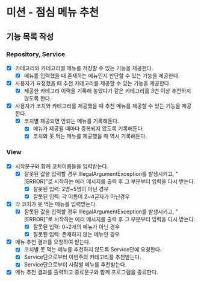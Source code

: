 # 미션 - 점심 메뉴 추천

## 기능 목록 작성
### Repository, Service
- [x] 카테고리와 카테고리별 메뉴를 저장할 수 있는 기능을 제공한다.
  - [x] 메뉴를 입력했을 때 존재하는 메뉴인지 판단할 수 있는 기능을 제공한다.
- [x] 사용자가 요청했을 때 추천 카테고리를 제공할 수 있는 기능을 제공한다.
  - [x] 제공한 카테고리 이력을 기록해 놓았다가 같은 카테고리를 3번 이상 추천하지 않도록 한다.
- [x] 사용자가 코치와 카테고리를 제공했을 때 추천 메뉴를 제공할 수 있는 기능을 제공한다.
  - [x] 코치별 제공되면 안되는 메뉴를 기록해둔다.
    - [x] 메뉴가 제공될 때마다 중복되지 않도록 기록해둔다.
    - [x] 코치와 못 먹는 메뉴를 제공했을 때 역시 기록해둔다.

### View
- [x] 시작문구와 함께 코치이름들을 입력받는다.
  - [x] 잘못된 값을 입력할 경우 IllegalArgumentException를 발생시키고, "[ERROR]"로 시작하는 에러 메시지를 출력 후 그 부분부터 입력을 다시 받는다.
    - [x] 잘못된 입력: 2명~5명이 아닌 경우
    - [x] 잘못된 입력: 각 이름이 2~4글자가 아닌경우
- [x] 각 코치가 못 먹는 메뉴를 입력받는다.
  - [x] 잘못된 값을 입력할 경우 IllegalArgumentException를 발생시키고, "[ERROR]"로 시작하는 에러 메시지를 출력 후 그 부분부터 입력을 다시 받는다.
    - [x] 잘못된 입력: 0~2개의 메뉴가 아닌 경우
    - [x] 잘못된 입력: 존재하지 않는 메뉴인 경우
- [x] 메뉴 추천 결과를 요청하여 받는다.
  - [x] 코치별 못 먹는 메뉴를 추천하지 않도록 Service단에 요청한다.
  - [x] Service단으로부터 이번주의 카테고리를 추천받는다.
  - [x] Service단으로부터 사람별 메뉴를 추천받는다.
- [x] 메뉴 추천 결과를 출력하고 종료문구와 함께 프로그램을 종료한다.